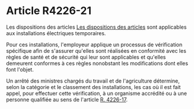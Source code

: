 # Article R4226-21

Les dispositions des articles [Les dispositions des articles][1] sont applicables aux installations électriques temporaires. 
  
  
Pour ces installations, l'employeur applique un processus de vérification spécifique afin de s'assurer qu'elles sont réalisées en conformité avec les règles de santé et de sécurité qui leur sont applicables et qu'elles demeurent conformes à ces règles nonobstant les modifications dont elles font l'objet. 
  
  
Un arrêté des ministres chargés du travail et de l'agriculture détermine, selon la catégorie et le classement des installations, les cas où il est fait appel, pour effectuer cette vérification, à un organisme accrédité ou à une personne qualifiée au sens de l'article [R. 4226-17][2].

 [1]: /affichCodeArticle.do?cidTexte=LEGITEXT000006072050&idArticle=LEGIARTI000018488907&dateTexte=&categorieLien=cid
 [2]: /affichCodeArticle.do?cidTexte=LEGITEXT000006072050&idArticle=LEGIARTI000022761585&dateTexte=&categorieLien=cid